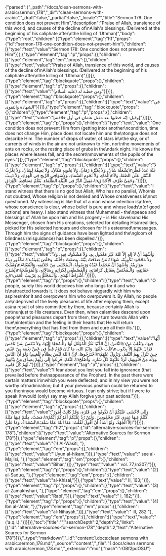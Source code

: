 {"parsed":{"_path":"/docs/clean-sermons-with-arabic/sermon_178","_dir":"clean-sermons-with-arabic","_draft":false,"_partial":false,"_locale":"","title":"Sermon 178:  One condition does not prevent Him","description":"Praise of Allah, transience of this world, and causes of the decline of\nAllah's blessings. (Delivered at the beginning of his caliphate after\nthe killing of 'Uthman)","body":{"type":"root","children":[{"type":"element","tag":"h1","props":{"id":"sermon-178-one-condition-does-not-prevent-him"},"children":[{"type":"text","value":"Sermon 178:  One condition does not prevent Him"}]},{"type":"element","tag":"p","props":{},"children":[{"type":"element","tag":"em","props":{},"children":[{"type":"text","value":"Praise of Allah, transience of this world, and causes of the decline of\nAllah's blessings. (Delivered at the beginning of his caliphate after\nthe killing of 'Uthman)"}]}]},{"type":"element","tag":"blockquote","props":{},"children":[{"type":"element","tag":"p","props":{},"children":[{"type":"text","value":"ومن خطبة له (عليه السلام)"}]}]},{"type":"element","tag":"blockquote","props":{},"children":[{"type":"element","tag":"p","props":{},"children":[{"type":"text","value":"في الشهادة والتقوى"}]}]},{"type":"element","tag":"blockquote","props":{},"children":[{"type":"element","tag":"p","props":{},"children":[{"type":"text","value":"[وقيل: إنّه خطبها بعد مقتل عثمان في أول خلافته]"}]}]},{"type":"element","tag":"p","props":{},"children":[{"type":"text","value":"One condition does not prevent Him from (getting into) another\ncondition, time does not change Him, place does not locate him and the\ntongue does not describe Him. The number of drops of water, of stars in\nthe sky, or of currents of winds in the air are not unknown to Him, nor\nthe movements of ants on rocks, or the resting place of grubs in the\ndark night. He knows the places where leaves fall, and the secret\nmovements of the pupils of the eyes."}]},{"type":"element","tag":"blockquote","props":{},"children":[{"type":"element","tag":"p","props":{},"children":[{"type":"text","value":"لاَ يَشْغَلُهُ شَأْنٌ، وَلاَ يُغَيِّرُهُ زَمَانٌ، وَلاَ يَحْوِيهِ مَكَانٌ، وَلاَ يَصِفُهُ لِسَانٌ، وَلاَ يَعْزُبُ\nعَنْهُ عَدَدُ قَطْرِ الْمَاءِ، وَلاَ نُجُومِ السَّماءِ، وَلاَسَوَافِي الرِّيحِ فِي الْهَوَاءِ، وَلاَ دَبِيبُ\nالـنَّمْلِ عَلَى الصَّفَا، وَلاَ مَقِيلُ الذَّرِّ فِي اللَّيْلَةِ الظَّلْمَاءِ. يَعْلَمُ مَسَاقِطَ الاْوْرَاقِ،\nوَخَفِيَّ طَرْفِ الاْحْدَاقِ."}]}]},{"type":"element","tag":"p","props":{},"children":[{"type":"text","value":"I stand witness that there is no god but Allah, Who has no parallel, Who\nis not doubted, Whose religion is not denied and Whose creativeness is\nnot questioned. My witnessing is like that of a man whose intention is\nfree, whose conscience is clear, whose belief is pure and whose loads\n(of good actions) are heavy. I also stand witness that Muhammad - the\npeace and blessings of Allah be upon him and his progeny - is His slave\nand His Messenger, chosen from His creations, selected for detailing His\nrealities, picked for His selected honours and chosen for His esteemed\nmessages. Through him the signs of guidance have been lighted and the\ngloom of blindness (misguidance) has been dispelled."}]},{"type":"element","tag":"blockquote","props":{},"children":[{"type":"element","tag":"p","props":{},"children":[{"type":"text","value":"وَأَشْهَدُ أَنْ لاَ إلهِ إِلاَّ اللهُ غَيْرَ مَعْدُول بِهِ، وَلاَ مَشْكُوك فِيهِ، وَلاَ مَكْفُور دِينُهُ،\nوَلاَ مَجْحُود تَكْوِينُهُ، شَهَادَةَ مَنْ صَدَقَتْ نِيَّتُهُ، وَصَفَتْ دِخْلَتُهُ، وَخَلَصَ يَقِينُهُ، وَثَقُلَتْ\nمَوَازِينُهُ. وَأَشْهَدُ أَنَّ مُحَمَّداً عَبْدُهُ وَرَسُولُهُ، الْـمُجْتَبَى مِنْ خَلاَئِقِهِ، وَالْمُعْتَامُ لِشَرْحِ\nحَقَائِقِهِ، وَالْـمُخْتَصُّ بِعَقَائِلِ كَرَامَاتِهِ، وَالْمُصْطَفَى لِكَرَائِمِ رِسَالاَتِهِ، وَالْمُوَضَّحَةُ بِهِ\nأَشْرَاطُ الْهُدَى، وَالْـمَجْلُوُّ بِهِ غِرْبِيبُ الْعَمَى."}]}]},{"type":"element","tag":"p","props":{},"children":[{"type":"text","value":"O people, surely this world deceives him who longs for it and who is\nattracted towards it. It does not behave niggardly with him who aspires\nfor it and overpowers him who overpowers it. By Allah, no people are\ndeprived of the lively pleasures of life after enjoying them, except as\na result of sins committed by them, because certainly Allah is not\nunjust to His creatures. Even then, when calamities descend upon people\nand pleasures depart from them, they turn towards Allah with true\nintention and the feeling in their hearts that He will return them\neverything that has fled from them and cure all their ills."}]},{"type":"element","tag":"blockquote","props":{},"children":[{"type":"element","tag":"p","props":{},"children":[{"type":"text","value":"أَيُّهَا النَّاسُ، إنَّ الدُّنْيَا تَغُرُّ الْمُؤَمِّلَ لَهَا وَالْـمُخلِدَ إِلَيْهَا، وَلاَ تَنْفَسُ بِمَنْ نَافَسَ\nفِيهَا، وَتَغْلِبُ مَنْ غَلَبَ عَلَيْهَا. وَايْمُ اللهِ، مَا كَانَ قَوْمٌ قَطُّ فِي غَضِّ نِعْمَة مِنْ عَيْش\nفَزَالَ عَنْهُمْ إِلاَّ بِذُنُوب اجْتَرَحُوهَا، لاِنَّ (اللهَ لَيْسَ بِظَلاَّم لِلْعَبِيدِ) وَلَوْ أَنَّ النَّاسَ\nحِينَ تَنْزِلُ بِهِمُ النِّقَمُ، وَتَزُولُ عَنْهُمُ النِّعَمُ، فَزِعُوا إِلَى رَبِّهِمْ بِصِدْق مِنْ نِيَّاتِهمْ،\nوَوَلَه مِنْ قُلُوبِهمْ، لَرَدَّ عَلَيْهِمْ كُلَّ شَارِد، وَأَصْلَحَ لَهُمْ كُلَّ فَاسِد،"}]}]},{"type":"element","tag":"p","props":{},"children":[{"type":"text","value":"I fear about you lest you fall into ignorance (that prevailed before the\nappearance of the Prophet). In the past there were certain matters in\nwhich you were deflected, and in my view you were not worthy of\nadmiration; but if your previous position could be returned to you then\nyou would become virtuous. I can only strive; but if I were to speak I\nwould (only) say may Allah forgive your past actions."}]},{"type":"element","tag":"blockquote","props":{},"children":[{"type":"element","tag":"p","props":{},"children":[{"type":"text","value":"وَإنِّي لاَخْشَى عَلَيْكُمْ أَنْ تَكُونُوا فِي فَتْرَة، وَقَدْ كَانَتْ أُمُورٌ مَضَتْ، مِلْتمْ فِيهَا مَيْلَةً،\nكُنْتُمْ فِيهَا عِندِي غَيْرَ مَحْمُودِينَ، وَلَئِنْ رُدَّ عَلَيْكُمْ أَمْرُكُمْ إنَّكُمْ لَسُعَدَاءُ، وَمَا عَلَيَّ\nإلاَّ الْجُهْدُ، وَلَوْ أَشاءُ أَنْ أَقُولَ لَقُلْتُ: عَفَا اللهُ عَمَّا سَلَفَ!"}]}]},{"type":"element","tag":"h2","props":{"id":"alternative-sources-for-sermon-178"},"children":[{"type":"text","value":"Alternative Sources for Sermon 178"}]},{"type":"element","tag":"p","props":{},"children":[{"type":"text","value":"(1) Al-Wasiti, "},{"type":"element","tag":"em","props":{},"children":[{"type":"text","value":"'Uyun al-hikam,"}]},{"type":"text","value":" see al-Majlisi, "},{"type":"element","tag":"em","props":{},"children":[{"type":"text","value":"Bihar,"}]},{"type":"text","value":" vol. 77,\n307;"}]},{"type":"element","tag":"p","props":{},"children":[{"type":"text","value":"(2) al-Saduq, "},{"type":"element","tag":"em","props":{},"children":[{"type":"text","value":"al-Khisal,"}]},{"type":"text","value":" II, 163;"}]},{"type":"element","tag":"p","props":{},"children":[{"type":"text","value":"(3) al-Zamakhshari, "},{"type":"element","tag":"em","props":{},"children":[{"type":"text","value":"Rabi',"}]},{"type":"text","value":" I, 162;"}]},{"type":"element","tag":"p","props":{},"children":[{"type":"text","value":"(4) Ibn al-'Athir, "},{"type":"element","tag":"em","props":{},"children":[{"type":"text","value":"al-Nihayah,"}]},{"type":"text","value":" III, 282 "},{"type":"element","tag":"em","props":{},"children":[{"type":"text","value":"('a.q.l.)."}]}]}],"toc":{"title":"","searchDepth":2,"depth":2,"links":[{"id":"alternative-sources-for-sermon-178","depth":2,"text":"Alternative Sources for Sermon 178"}]}},"_type":"markdown","_id":"content:1.docs:clean sermons with arabic:sermon_178.md","_source":"content","_file":"1.docs/clean sermons with arabic/sermon_178.md","_extension":"md"},"hash":"rOBf2pdOSU"}